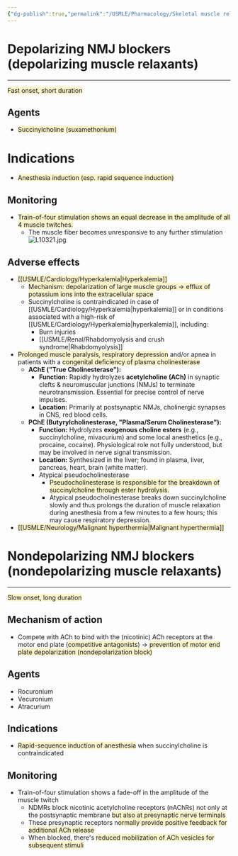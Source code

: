 ```yaml
---
{"dg-publish":true,"permalink":"/USMLE/Pharmacology/Skeletal muscle relaxants/","tags":["t1"]}
---
```


# Depolarizing NMJ blockers (depolarizing muscle relaxants)
---
<span style="background:rgba(240, 200, 0, 0.2)">Fast onset, short duration</span>
## Agents
- <span style="background:rgba(240, 200, 0, 0.2)">Succinylcholine (suxamethonium)</span>
# Indications
- <span style="background:rgba(240, 200, 0, 0.2)">Anesthesia induction (esp. rapid sequence induction)</span>
## Monitoring
- <span style="background:rgba(240, 200, 0, 0.2)">Train-of-four stimulation shows an equal decrease in the amplitude of all 4 muscle twitches.</span>
	- The muscle fiber becomes unresponsive to any further stimulation![L10321.jpg](/img/user/appendix/L10321.jpg)
## Adverse effects
- <span style="background:rgba(240, 200, 0, 0.2)">[[USMLE/Cardiology/Hyperkalemia\|Hyperkalemia]]</span>
	- <span style="background:rgba(240, 200, 0, 0.2)">Mechanism: depolarization of large muscle groups → efflux of potassium ions into the extracellular space</span>
	- Succinylcholine is contraindicated in case of [[USMLE/Cardiology/Hyperkalemia\|hyperkalemia]] or in conditions associated with a high-risk of [[USMLE/Cardiology/Hyperkalemia\|hyperkalemia]], including: 
		- Burn injuries
		- [[USMLE/Renal/Rhabdomyolysis and crush syndrome\|Rhabdomyolysis]]
- <span style="background:rgba(240, 200, 0, 0.2)">Prolonged muscle paralysis, respiratory depression</span> and/or apnea in patients with a <span style="background:rgba(240, 200, 0, 0.2)">congenital deficiency of plasma cholinesterase</span>
	- **AChE ("True Cholinesterase"):**
	    - **Function:** Rapidly hydrolyzes **acetylcholine (ACh)** in synaptic clefts & neuromuscular junctions (NMJs) to terminate neurotransmission. Essential for precise control of nerve impulses.
	    - **Location:** Primarily at postsynaptic NMJs, cholinergic synapses in CNS, red blood cells.
	- **PChE (Butyrylcholinesterase, "Plasma/Serum Cholinesterase"):**
	    - **Function:** Hydrolyzes **exogenous choline esters** (e.g., succinylcholine, mivacurium) and some local anesthetics (e.g., procaine, cocaine). Physiological role not fully understood, but may be involved in nerve signal transmission.
	    - **Location:** Synthesized in the liver; found in plasma, liver, pancreas, heart, brain (white matter).
		- Atypical pseudocholinesterase
			- <span style="background:rgba(240, 200, 0, 0.2)">Pseudocholinesterase is responsible for the breakdown of succinylcholine through ester hydrolysis.</span>
			- Atypical pseudocholinesterase breaks down succinylcholine slowly and thus prolongs the duration of muscle relaxation during anesthesia from a few minutes to a few hours; this may cause respiratory depression.
- <span style="background:rgba(240, 200, 0, 0.2)">[[USMLE/Neurology/Malignant hyperthermia\|Malignant hyperthermia]]</span>

# Nondepolarizing NMJ blockers (nondepolarizing muscle relaxants)
---
<span style="background:rgba(240, 200, 0, 0.2)">Slow onset, long duration</span>
## Mechanism of action
- Compete with ACh to bind with the (nicotinic) ACh receptors at the motor end plate (<span style="background:rgba(240, 200, 0, 0.2)">competitive antagonists</span>) → <span style="background:rgba(240, 200, 0, 0.2)">prevention of motor end plate depolarization (nondepolarization block)</span>
## Agents
- Rocuronium 
- Vecuronium 
- Atracurium
## Indications
- <span style="background:rgba(240, 200, 0, 0.2)">Rapid-sequence induction of anesthesia</span> when succinylcholine is contraindicated
## Monitoring
- Train-of-four stimulation shows a fade-off in the amplitude of the muscle twitch
	- NDMRs block nicotinic acetylcholine receptors (nAChRs) not only at the postsynaptic membrane <span style="background:rgba(240, 200, 0, 0.2)">but also at presynaptic nerve terminals</span>
	- These presynaptic receptors n<span style="background:rgba(240, 200, 0, 0.2)">ormally provide positive feedback for additional ACh release</span>
	- When blocked, there's <span style="background:rgba(240, 200, 0, 0.2)">reduced mobilization of ACh vesicles for subsequent stimuli</span>
